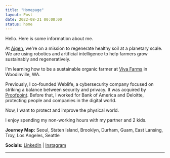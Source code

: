 ```yaml
---
title: "Homepage"
layout: Post
date: 2022-08-21 00:00:00
status: home
---
```


Hello. Here is some information about me.

At <a href="https://aigen.io" target="_blank" rel="noreferrer">Aigen</a>, we're on a mission to regenerate healthy soil at a planetary scale. We are using robotics and artificial intelligence to help farmers grow sustainably and regeneratively.

I'm learning how to be a sustainable organic farmer at <a href="https://vivafarms.org/practicum-in-sustainable-agriculture-2/" target="_blank" rel="noreferrer">Viva Farms</a> in Woodinville, WA.

Previously, I co-founded Weblife, a cybersecurity company focused on striking a balance between security and privacy. It was acquired by <a href="http://proofpoint.com/" target="_blank" rel="noreferrer">Proofpoint</a>. Before that, I worked for Bank of America and Deloitte, protecting people and companies in the digital world.

Now, I want to protect and improve the physical world.

I enjoy spending my non-working hours with my partner and 2 kids.

**Journey Map:** Seoul, Staten Island, Brooklyn, Durham, Guam, East Lansing, Troy, Los Angeles, Seattle

**Socials:** <a href="https://www.linkedin.com/in/kennyklee/" target="_blank" rel="noreferrer">LinkedIn</a> | <a href="https://www.instagram.com/kennyklee/" target="_blank" rel="noreferrer">Instagram</a>


***

